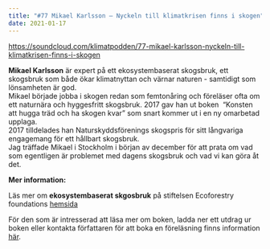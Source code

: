 ```yaml
---
title: "#77 Mikael Karlsson – Nyckeln till klimatkrisen finns i skogen"
date: 2021-01-17
---
```

https://soundcloud.com/klimatpodden/77-mikael-karlsson-nyckeln-till-klimatkrisen-finns-i-skogen

**Mikael Karlsson** är expert på ett ekosystembaserat skogsbruk, ett skogsbruk som både ökar klimatnyttan och värnar naturen - samtidigt som lönsamheten är god. \
Mikael började jobba i skogen redan som femtonåring och föreläser ofta om ett naturnära och hyggesfritt skogsbruk. 2017 gav han ut boken  “Konsten att hugga träd och ha skogen kvar” som snart kommer ut i en ny omarbetad upplaga.\
2017 tilldelades han Naturskyddsförenings skogspris för sitt långvariga engagemang för ett hållbart skogsbruk.\
Jag träffade Mikael i Stockholm i början av december för att prata om vad som egentligen är problemet med dagens skogsbruk och vad vi kan göra åt det.

**Mer information:**

Läs mer om **ekosystembaserat skgosbruk** på stiftelsen Ecoforestry foundations [hemsida](https://www.ecoforestryfoundation.se/) [](http://www.ecoforestryfoundation.se/)

För den som är intresserad att läsa mer om boken, ladda ner ett utdrag ur boken eller kontakta författaren för att boka en föreläsning finns information [här](http://www.konstenatthuggatradochhaskogenkvar.se/).
